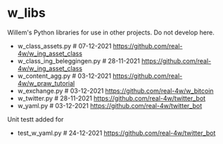 # w_libs
Willem's Python libraries for use in other projects. Do not develop here.

- w_class_assets.py               # 07-12-2021  https://github.com/real-4w/w_ing_asset_class
- w_class_ing_beleggingen.py      # 28-11-2021  https://github.com/real-4w/w_ing_asset_class
- w_content_agg.py                # 03-12-2021  https://github.com/real-4w/w_praw_tutorial
- w_exchange.py                   # 03-12-2021  https://github.com/real-4w/w_bitcoin
- w_twitter.py                    # 28-11-2021  https://github.com/real-4w/twitter_bot
- w_yaml.py                       # 03-12-2021  https://github.com/real-4w/twitter_bot

Unit testt added for
- test_w_yaml.py                  # 24-12-2021  https://github.com/real-4w/twitter_bot
